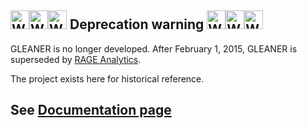 ## <img src="https://e-ucm.github.io/gleaner/images/achtung.png" alt="WARNING" width="30" height="30"><img src="https://e-ucm.github.io/gleaner/images/achtung.png" alt="WARNING" width="30" height="30"><img src="https://e-ucm.github.io/gleaner/images/achtung.png" alt="WARNING" width="30" height="30"> Deprecation warning <img src="https://e-ucm.github.io/gleaner/images/achtung.png" alt="WARNING" width="30" height="30"><img src="https://e-ucm.github.io/gleaner/images/achtung.png" alt="WARNING" width="30" height="30"><img src="https://e-ucm.github.io/gleaner/images/achtung.png" alt="WARNING" width="30" height="30"><a name="deprecation-warning"></a>
GLEANER is no longer developed. After February 1, 2015, GLEANER is superseded by [RAGE Analytics](//github.com/rage-analytics/).

The project exists here for historical reference. 

## See [Documentation page](http://e-ucm.github.io/gleaner)
